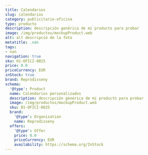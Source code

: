 ```yaml
---
title: Calendarios
slug: calendarios
category: publicitario-oficina
type: producto
description: descripción genérica de mi producto para probar
image: /img/productos/mockupProduct.web
alt: alt descripció de la foto
metatitle: .nan
tags:
- nan
navigation: true
sku: 01-OFICI-0025
price: 0.0
priceCurrency: EUR
inStock: true
brand: Reprodisseny
schema:
  '@type': Product
  name: Calendarios personalizados
  description: descripción genérica de mi producto para probar
  image: /img/productos/mockupProduct.web
  sku: 01-OFICI-0025
  brand:
    '@type': Organization
    name: Reprodisseny
  offers:
    '@type': Offer
    price: 0.0
    priceCurrency: EUR
    availability: https://schema.org/InStock
---
```

